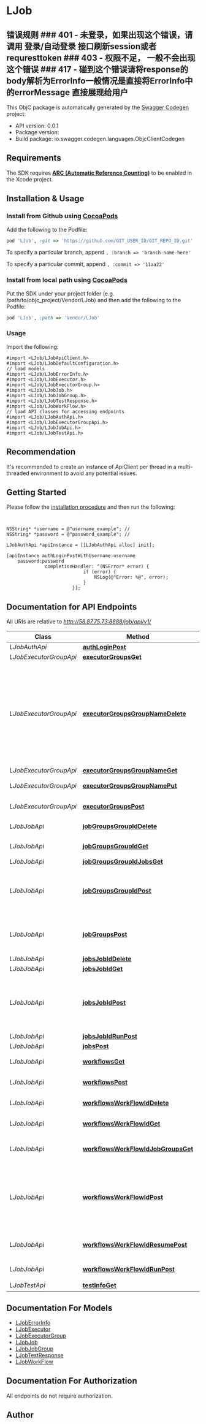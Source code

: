 # LJob

## 错误规则  ###    401 - 未登录，如果出现这个错误，请调用 登录/自动登录 接口刷新session或者requresttoken ###    403 - 权限不足， 一般不会出现这个错误 ###    417 - 碰到这个错误请将response的body解析为ErrorInfo一般情况是直接将ErrorInfo中的errorMessage 直接展现给用户 

This ObjC package is automatically generated by the [Swagger Codegen](https://github.com/swagger-api/swagger-codegen) project:

- API version: 0.0.1
- Package version: 
- Build package: io.swagger.codegen.languages.ObjcClientCodegen

## Requirements

The SDK requires [**ARC (Automatic Reference Counting)**](http://stackoverflow.com/questions/7778356/how-to-enable-disable-automatic-reference-counting) to be enabled in the Xcode project.

## Installation & Usage
### Install from Github using [CocoaPods](https://cocoapods.org/)

Add the following to the Podfile:

```ruby
pod 'LJob', :git => 'https://github.com/GIT_USER_ID/GIT_REPO_ID.git'
```

To specify a particular branch, append `, :branch => 'branch-name-here'`

To specify a particular commit, append `, :commit => '11aa22'`

### Install from local path using [CocoaPods](https://cocoapods.org/)

Put the SDK under your project folder (e.g. /path/to/objc_project/Vendor/LJob) and then add the following to the Podfile:

```ruby
pod 'LJob', :path => 'Vendor/LJob'
```

### Usage

Import the following:

```objc
#import <LJob/LJobApiClient.h>
#import <LJob/LJobDefaultConfiguration.h>
// load models
#import <LJob/LJobErrorInfo.h>
#import <LJob/LJobExecutor.h>
#import <LJob/LJobExecutorGroup.h>
#import <LJob/LJobJob.h>
#import <LJob/LJobJobGroup.h>
#import <LJob/LJobTestResponse.h>
#import <LJob/LJobWorkFlow.h>
// load API classes for accessing endpoints
#import <LJob/LJobAuthApi.h>
#import <LJob/LJobExecutorGroupApi.h>
#import <LJob/LJobJobApi.h>
#import <LJob/LJobTestApi.h>

```

## Recommendation

It's recommended to create an instance of ApiClient per thread in a multi-threaded environment to avoid any potential issues.

## Getting Started

Please follow the [installation procedure](#installation--usage) and then run the following:

```objc


NSString* *username = @"username_example"; // 
NSString* *password = @"password_example"; // 

LJobAuthApi *apiInstance = [[LJobAuthApi alloc] init];

[apiInstance authLoginPostWithUsername:username
    password:password
              completionHandler: ^(NSError* error) {
                            if (error) {
                                NSLog(@"Error: %@", error);
                            }
                        }];

```

## Documentation for API Endpoints

All URIs are relative to *http://58.87.75.73:8888/job/api/v1/*

Class | Method | HTTP request | Description
------------ | ------------- | ------------- | -------------
*LJobAuthApi* | [**authLoginPost**](docs/LJobAuthApi.md#authloginpost) | **POST** /auth/login | 
*LJobExecutorGroupApi* | [**executorGroupsGet**](docs/LJobExecutorGroupApi.md#executorgroupsget) | **GET** /executor/groups | 
*LJobExecutorGroupApi* | [**executorGroupsGroupNameDelete**](docs/LJobExecutorGroupApi.md#executorgroupsgroupnamedelete) | **DELETE** /executor/groups/{groupName} | 删除整个group，但是还在运行的执行机还是会重新生成这个group，会清空当前group下的所有执行机记录
*LJobExecutorGroupApi* | [**executorGroupsGroupNameGet**](docs/LJobExecutorGroupApi.md#executorgroupsgroupnameget) | **GET** /executor/groups/{groupName} | 
*LJobExecutorGroupApi* | [**executorGroupsGroupNamePut**](docs/LJobExecutorGroupApi.md#executorgroupsgroupnameput) | **PUT** /executor/groups/{groupName} | 只能修改描述
*LJobExecutorGroupApi* | [**executorGroupsPost**](docs/LJobExecutorGroupApi.md#executorgroupspost) | **POST** /executor/groups | 添加执行机组
*LJobJobApi* | [**jobGroupsGroupIdDelete**](docs/LJobJobApi.md#jobgroupsgroupiddelete) | **DELETE** /job/groups/{groupId} | 删除jobgroup
*LJobJobApi* | [**jobGroupsGroupIdGet**](docs/LJobJobApi.md#jobgroupsgroupidget) | **GET** /job/groups/{groupId} | 获取单个执行组的信息
*LJobJobApi* | [**jobGroupsGroupIdJobsGet**](docs/LJobJobApi.md#jobgroupsgroupidjobsget) | **GET** /job/groups/{groupId}/jobs | 
*LJobJobApi* | [**jobGroupsGroupIdPost**](docs/LJobJobApi.md#jobgroupsgroupidpost) | **POST** /job/groups/{groupId} | 修改jobgroup信息 只能修改 名字、第几步、描述
*LJobJobApi* | [**jobGroupsPost**](docs/LJobJobApi.md#jobgroupspost) | **POST** /job/groups | 创建一个jobgroup 名字、第几步、描述
*LJobJobApi* | [**jobsJobIdDelete**](docs/LJobJobApi.md#jobsjobiddelete) | **DELETE** /jobs/{jobId} | 
*LJobJobApi* | [**jobsJobIdGet**](docs/LJobJobApi.md#jobsjobidget) | **GET** /jobs/{jobId} | 
*LJobJobApi* | [**jobsJobIdPost**](docs/LJobJobApi.md#jobsjobidpost) | **POST** /jobs/{jobId} | 修改job 信息 只能修改 名字、描述、脚本、使用的执行机组
*LJobJobApi* | [**jobsJobIdRunPost**](docs/LJobJobApi.md#jobsjobidrunpost) | **POST** /jobs/{jobId}/run | 
*LJobJobApi* | [**jobsPost**](docs/LJobJobApi.md#jobspost) | **POST** /jobs | 
*LJobJobApi* | [**workflowsGet**](docs/LJobJobApi.md#workflowsget) | **GET** /workflows | 获取工作流列表
*LJobJobApi* | [**workflowsPost**](docs/LJobJobApi.md#workflowspost) | **POST** /workflows | 创建一个工作流
*LJobJobApi* | [**workflowsWorkFlowIdDelete**](docs/LJobJobApi.md#workflowsworkflowiddelete) | **DELETE** /workflows/{workFlowId} | 删除这个工作流
*LJobJobApi* | [**workflowsWorkFlowIdGet**](docs/LJobJobApi.md#workflowsworkflowidget) | **GET** /workflows/{workFlowId} | 获取单个工作流信息
*LJobJobApi* | [**workflowsWorkFlowIdJobGroupsGet**](docs/LJobJobApi.md#workflowsworkflowidjobgroupsget) | **GET** /workflows/{workFlowId}/job/groups | 获取工作流下的所有执行组
*LJobJobApi* | [**workflowsWorkFlowIdPost**](docs/LJobJobApi.md#workflowsworkflowidpost) | **POST** /workflows/{workFlowId} | 修改这个工作流信息，只能修改 名字、描述、执行间隔、是否循环执行
*LJobJobApi* | [**workflowsWorkFlowIdResumePost**](docs/LJobJobApi.md#workflowsworkflowidresumepost) | **POST** /workflows/{workFlowId}/resume | 从失败处执行这个workflow
*LJobJobApi* | [**workflowsWorkFlowIdRunPost**](docs/LJobJobApi.md#workflowsworkflowidrunpost) | **POST** /workflows/{workFlowId}/run | 从头执行这个workflow
*LJobTestApi* | [**testInfoGet**](docs/LJobTestApi.md#testinfoget) | **GET** /test/info | 测试接口


## Documentation For Models

 - [LJobErrorInfo](docs/LJobErrorInfo.md)
 - [LJobExecutor](docs/LJobExecutor.md)
 - [LJobExecutorGroup](docs/LJobExecutorGroup.md)
 - [LJobJob](docs/LJobJob.md)
 - [LJobJobGroup](docs/LJobJobGroup.md)
 - [LJobTestResponse](docs/LJobTestResponse.md)
 - [LJobWorkFlow](docs/LJobWorkFlow.md)


## Documentation For Authorization

 All endpoints do not require authorization.


## Author




